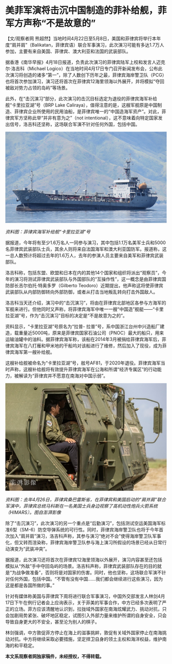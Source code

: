 # 美菲军演将击沉中国制造的菲补给舰，菲军方声称“不是故意的”

【文/观察者网
熊超然】当地时间4月22日至5月8日，美国和菲律宾将举行本年度“肩并肩”（Balikatan，菲律宾语）联合军事演习，此次演习可能有多达1.7万人参加，主要有来自美国、菲律宾、澳大利亚和法国的武装部队。

据香港《南华早报》4月18日报道，负责此次演习的菲律宾陆军上校和发言人迈克尔·洛吉科（Michael
Logico）在当地时间4月17日专门召开新闻发布会，公布此次演习将创造的诸多“第一”，除了人数创下历年之最，菲律宾海岸警卫队（PCG）也将首次参加演习，演习还将首次在菲律宾12海里领海以外展开，并将模拟“夺回被敌对势力占领的岛屿”等场景。

此外，在“击沉演习”部分，此次演习的击沉目标选定为退役的菲律宾海军补给舰“卡里拉亚湖”号（BRP Lake
Caliraya），值得注意的是，这艘军舰原是中国制造、菲律宾企业所使用的民用油船，是菲律宾唯一的“中国造海军资产”。对此，菲律宾军方坚称此举“并非有意为之”（not
intentional），这不意味着向特定国家发出信号，洛吉科还坚称，这场联合军演不针对任何外国，包括中国。

![a7ea8d51e33804a8abd993a0a56f2caf.jpg](https://raw.githubusercontent.com/qqhsx/qqnews_image/main/2024/04/18/美菲军演将击沉中国制造的菲补给舰，菲军方声称“不是故意的”/a7ea8d51e33804a8abd993a0a56f2caf.jpg)

 _资料图：菲律宾海军补给舰“卡里拉亚湖”号_

据报道，今年将有至少1.6万名人一同参与演习，其中包括1.1万名美军士兵和5000名菲律宾武装部队士兵，其余人则将来自法国海军和澳大利亚国防军。报道称，这一总人数预计将超过去年的1.6万人，去年的参演人员主要来自美军和菲律宾武装部队。

洛吉科称，包括东盟、欧盟和日本在内的其他14个国家和组织将派出“观察员”，今年的演习将测试菲律宾武装部队与外国部队的“互操作性”，这一概念是由菲律宾国防部长吉尔伯托·特奥多罗（Gilberto
Teodoro）近期提出，他声称这将使菲律宾武装部队从内部防御转向外部防御，或者从打击当地叛乱转向打击外国敌人。

洛吉科当天还介绍，演习中的“击沉演习”，将由在菲律宾北部地区各参与方海军的军舰来进行。但他同时又声称，将菲律宾海军中唯一一艘“中国造”舰艇——“卡里拉亚湖”号，作为“击沉演习”目标的决定是“不是故意为之的”。

资料显示，“卡里拉亚湖”号原名为“拉普-
拉普”号，系中国浙江台州中兴造船厂建造，载重量近5000吨，原来是菲律宾国家石油公司（PNOC）最大的船只，用来运输油罐中的油料。据菲律宾海军称，该船在2014年3月被捐给菲律宾海军后，菲律宾海军在八打雁和甲米地的干船坞对该船进行了维修，然后加入了现役，成为菲律宾海军第一艘补给舰。

这艘补给舰被命名为“卡里拉亚湖”号，舷号AF81，于2020年退役。菲律宾海军当时声称，这艘补给舰将有效提升菲律宾海军在公海和所谓“经济专属区”的行动能力，被解读为“菲律宾并不愿意在南海对中国示弱”。

![67adb5a6267beb10734cdf83fa989025.jpg](https://raw.githubusercontent.com/qqhsx/qqnews_image/main/2024/04/18/美菲军演将击沉中国制造的菲补给舰，菲军方声称“不是故意的”/67adb5a6267beb10734cdf83fa989025.jpg)

_资料图：去年4月26日，菲律宾桑巴雷斯省，在菲律宾和美国启动的“肩并肩”联合军演中，菲律宾总统马科斯在一名美国士兵身边视察了高机动性炮兵火箭系统（HIMARS）。图自澎湃影像_

除了“击沉演习”，此次演习的另一个重点是“后勤演习”，包括测试空运美国海军标准6型（SM-6）防空导弹系统的可行性。同时，菲律宾海岸警卫队也将于今年首次加入“肩并肩”演习，洛吉科声称，其参与演习“绝对不会”使得海岸警卫队军事化，但又转而渲染称，菲律宾海岸警卫队参与海上演习所假设的场景已经从日常行动演变为“武装冲突”。

据报道，此次演习还将首次在菲律宾12海里领海以外展开，演习内容甚至还包括模拟从“外敌”手中夺回岛屿的场景。洛吉科声称，菲律宾武装部队存在的目的就是“为战争做准备”，否则将是对国家的伤害。同时，他也坚称，这场联合军演不针对任何外国，包括中国。“不管有没有中国……我们都会继续进行这些演习，因为这是都是各国所做的事。”

针对有媒体称美国与菲律宾下周将进行联合军事演习，中国外交部发言人林剑4月17日下午在例行记者会上应询表示，关于菲美的军事合作，中方已经多次表明了严正的立场。菲方应该清醒地认识到，拉拢域外国家在南海炫耀武力、挑动对抗，只会加剧局势紧张、破坏地区稳定，试图引入外部力量来维护所谓的自身安全，只会导致自身更大的不安全，甚至沦为别人的棋子。

林剑强调，中方敦促菲方停止在海上的滋事挑衅，敦促有关域外国家停止在南海挑动对抗。中方将继续采取必要措施，坚定捍卫自身的领土主权和海洋权益，维护南海的和平稳定。

**本文系观察者网独家稿件，未经授权，不得转载。**

